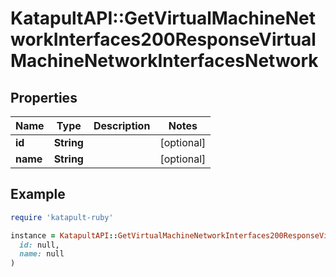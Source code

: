 # KatapultAPI::GetVirtualMachineNetworkInterfaces200ResponseVirtualMachineNetworkInterfacesNetwork

## Properties

| Name | Type | Description | Notes |
| ---- | ---- | ----------- | ----- |
| **id** | **String** |  | [optional] |
| **name** | **String** |  | [optional] |

## Example

```ruby
require 'katapult-ruby'

instance = KatapultAPI::GetVirtualMachineNetworkInterfaces200ResponseVirtualMachineNetworkInterfacesNetwork.new(
  id: null,
  name: null
)
```


